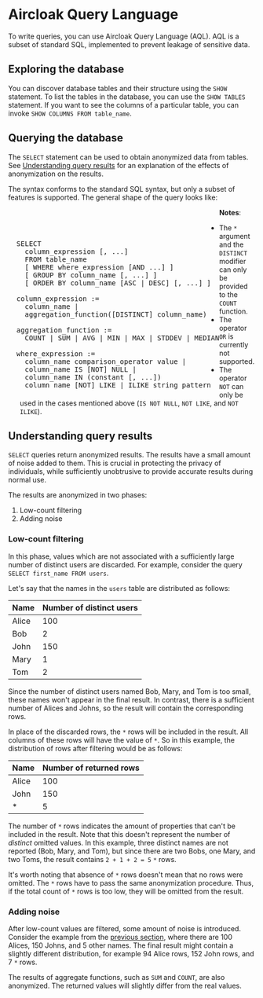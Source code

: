 # Aircloak Query Language

To write queries, you can use Aircloak Query Language (AQL). AQL is a subset of standard SQL, implemented to prevent leakage of sensitive data.


## Exploring the database

You can discover database tables and their structure using the `SHOW` statement. To list the tables in the database, you can use the `SHOW TABLES` statement. If you want to see the columns of a particular table, you can invoke `SHOW COLUMNS FROM table_name`.


## Querying the database

The `SELECT` statement can be used to obtain anonymized data from tables. See [Understanding query results](understanding-query-results) for an explanation of the effects of anonymization on the results.

The syntax conforms to the standard SQL syntax, but only a subset of features is supported. The general shape of the query looks like:

<pre style="float:left; background-color:inherit; color:inherit; text-shadow:inherit; padding-top: inherit;">
  SELECT
    column_expression [, ...]
    FROM table_name
    [ WHERE where_expression [AND ...] ]
    [ GROUP BY column_name [, ...] ]
    [ ORDER BY column_name [ASC | DESC] [, ...] ]

  column_expression :=
    column_name |
    aggregation_function([DISTINCT] column_name)

  aggregation_function :=
    COUNT | SUM | AVG | MIN | MAX | STDDEV | MEDIAN

  where_expression :=
    column_name comparison_operator value |
    column_name IS [NOT] NULL |
    column_name IN (constant [, ...])
    column_name [NOT] LIKE | ILIKE string_pattern
</pre>

__Notes__:

- The `*` argument and the `DISTINCT` modifier can only be provided to the `COUNT` function.
- The operator `OR` is currently not supported.
- The operator `NOT` can only be used in the cases mentioned above (`IS NOT NULL`, `NOT LIKE`, and `NOT ILIKE`).

## Understanding query results

`SELECT` queries return anonymized results. The results have a small amount of noise added to them. This is crucial in protecting the privacy of individuals, while sufficiently unobtrusive to provide accurate results during normal use.

The results are anonymized in two phases:

1. Low-count filtering
2. Adding noise

### Low-count filtering

In this phase, values which are not associated with a sufficiently large number of distinct users are discarded. For example, consider the query `SELECT first_name FROM users`.

Let's say that the names in the `users` table are distributed as follows:

Name   | Number of distinct users
------ | ------------------------
Alice  | 100
Bob    | 2
John   | 150
Mary   | 1
Tom    | 2

Since the number of distinct users named Bob, Mary, and Tom is too small, these names won't appear in the final result. In contrast, there is a sufficient number of Alices and Johns, so the result will contain the corresponding rows.

In place of the discarded rows, the `*` rows will be included in the result. All columns of these rows will have the value of `*`. So in this example, the distribution of rows after filtering would be as follows:

Name   | Number of returned rows
------ | ------------------------
Alice  | 100
John   | 150
*      | 5

The number of `*` rows indicates the amount of properties that can't be included in the result. Note that this doesn't represent the number of _distinct_ omitted values. In this example, three distinct names are not reported (Bob, Mary, and Tom), but since there are two Bobs, one Mary, and two Toms, the result contains `2 + 1 + 2 = 5` `*` rows.

It's worth noting that absence of `*` rows doesn't mean that no rows were omitted. The `*` rows have to pass the same anonymization procedure. Thus, if the total count of `*` rows is too low, they will be omitted from the result.

### Adding noise

After low-count values are filtered, some amount of noise is introduced. Consider the example from the [previous section](#low-count-filtering), where there are 100 Alices, 150 Johns, and 5 other names. The final result might contain a slightly different distribution, for example 94 Alice rows, 152 John rows, and 7 `*` rows.

The results of aggregate functions, such as `SUM` and `COUNT`, are also anonymized. The returned values will slightly differ from the real values.
